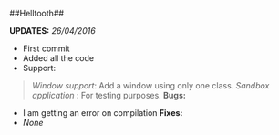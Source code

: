##Helltooth##

**UPDATES:**
*26/04/2016*
 - First commit
 - Added all the code
 - Support:
> *Window support*: Add a window using only one class.
> *Sandbox application* : For testing purposes.
**Bugs:**
- I am getting an error on compilation
**Fixes:**
- *None*
